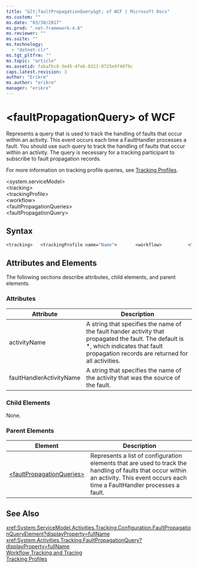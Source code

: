 ```yaml
---
title: "&lt;faultPropagationQuery&gt; of WCF | Microsoft Docs"
ms.custom: ""
ms.date: "03/30/2017"
ms.prod: ".net-framework-4.6"
ms.reviewer: ""
ms.suite: ""
ms.technology: 
  - "dotnet-clr"
ms.tgt_pltfrm: ""
ms.topic: "article"
ms.assetid: fabafbc8-3e45-4feb-8321-0725e9f4079c
caps.latest.revision: 3
author: "Erikre"
ms.author: "erikre"
manager: "erikre"
---
```

# &lt;faultPropagationQuery&gt; of WCF
Represents a query that is used to track the handling of faults that occur within an activity.  This event occurs each time a FaultHandler processes a fault. You should use such query to track the handling of faults that occur within an activity. The query is necessary for a  tracking participant to subscribe to fault propagation records.  
  
 For more information on tracking profile queries, see [Tracking Profiles](../../../../../docs/framework/windows-workflow-foundation/tracking-profiles.md).  
  
 \<system.serviceModel>  
\<tracking>  
\<trackingProfile>  
\<workflow>  
\<faultPropagationQueries>  
\<faultPropagationQuery>  
  
## Syntax  
  
```vb  
<tracking>   <trackingProfile name="Name">       <workflow>          <faultPropagationQueries>             <faultPropagationQuery activityName="String"                 faultHandlerActivityName="String"/>          </faultPropagationQueries>       </workflow>   </trackingProfile></tracking>  
```  
  
## Attributes and Elements  
 The following sections describe attributes, child elements, and parent elements.  
  
### Attributes  
  
|Attribute|Description|  
|---------------|-----------------|  
|activityName|A string that specifies the name of the fault hander activity that propagated the fault. The default is *, which indicates that fault propagation records are returned for all activities.|  
|faultHandlerActivityName|A string that specifies the name of the activity that was the source of the fault.|  
  
### Child Elements  
 None.  
  
### Parent Elements  
  
|Element|Description|  
|-------------|-----------------|  
|[\<faultPropagationQueries>](../../../../../docs/framework/configure-apps/file-schema/windows-workflow-foundation/faultpropagationqueries.md)|Represents a list of configuration elements that are used to track the handling of faults that occur within an activity.  This event occurs each time a FaultHandler processes a fault.|  
  
## See Also  
 <xref:System.ServiceModel.Activities.Tracking.Configuration.FaultPropagationQueryElement?displayProperty=fullName>       
 <xref:System.Activities.Tracking.FaultPropagationQuery?displayProperty=fullName>       
 [Workflow Tracking and Tracing](../../../../../docs/framework/windows-workflow-foundation/workflow-tracking-and-tracing.md)   
 [Tracking Profiles](../../../../../docs/framework/windows-workflow-foundation/tracking-profiles.md)